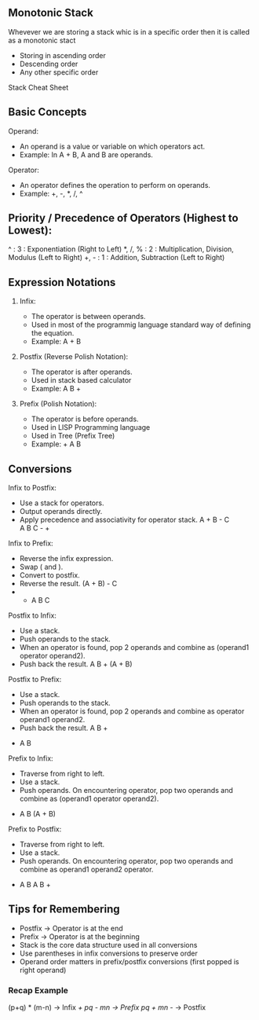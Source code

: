 ## Monotonic Stack
Whevever we are storing a stack whic is in a specific order then it is called as a monotonic stact
- Storing in ascending order
- Descending order 
- Any other specific order

Stack Cheat Sheet

## Basic Concepts

Operand:

- An operand is a value or variable on which operators act.
- Example: In A + B, A and B are operands.

Operator:

- An operator defines the operation to perform on operands.
- Example: +, -, \*, /, ^

## Priority / Precedence of Operators (Highest to Lowest):

^           :   3   : Exponentiation (Right to Left)
*, /, %     :   2   : Multiplication, Division, Modulus (Left to Right)
+, -        :   1   : Addition, Subtraction (Left to Right)

## Expression Notations

1. Infix:

   - The operator is between operands.
   - Used in most of the programmig language standard way of defining the equation.
   - Example: A + B

2. Postfix (Reverse Polish Notation):

   - The operator is after operands.
   - Used in stack based calculator
   - Example: A B +

3. Prefix (Polish Notation):

   - The operator is before operands.
   - Used in LISP Programming language
   - Used in Tree (Prefix Tree)
   - Example: + A B

## Conversions

Infix to Postfix:

- Use a stack for operators.
- Output operands directly.
- Apply precedence and associativity for operator stack.
A + B - C  
A B C - +

Infix to Prefix:

- Reverse the infix expression.
- Swap ( and ).
- Convert to postfix.
- Reverse the result.
(A + B) - C 
- + A B C

Postfix to Infix:

- Use a stack.
- Push operands to the stack.
- When an operator is found, pop 2 operands and combine as (operand1 operator operand2).
- Push back the result.
A B + 
(A + B)

Postfix to Prefix:

- Use a stack.
- Push operands to the stack.
- When an operator is found, pop 2 operands and combine as operator operand1 operand2.
- Push back the result.
A B + 
+ A B

Prefix to Infix:

- Traverse from right to left.
- Use a stack.
- Push operands. On encountering operator, pop two operands and combine as (operand1 operator operand2).
+ A B 
(A + B)

Prefix to Postfix:

- Traverse from right to left.
- Use a stack.
- Push operands. On encountering operator, pop two operands and combine as operand1 operand2 operator.
+ A B 
A B +

## Tips for Remembering

- Postfix → Operator is at the end
- Prefix → Operator is at the beginning
- Stack is the core data structure used in all conversions
- Use parentheses in infix conversions to preserve order
- Operand order matters in prefix/postfix conversions (first popped is right operand)


### Recap Example

(p+q) * (m-n) -> Infix
*+ pq - mn    -> Prefix
pq + mn -*    -> Postfix
